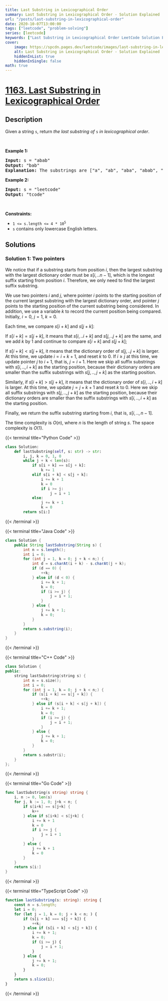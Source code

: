 ```yaml
---
title: Last Substring in Lexicographical Order
summary: Last Substring in Lexicographical Order - Solution Explained
url: "/posts/last-substring-in-lexicographical-order"
date: 2020-10-07T13:00:00
tags: ["leetcode", "problem-solving"]
series: [leetcode]
keywords: ["Last Substring in Lexicographical Order LeetCode Solution Explained in all languages", "1163", "leetcode question 1163", "Last Substring in Lexicographical Order", "LeetCode", "leetcode solution in Python3 C++ Java Go PHP Ruby Swift TypeScript Rust C# JavaScript C", "GeeksforGeeks", "InterviewBit", "Coding Ninjas", "HackerRank", "HackerEarth", "CodeChef", "TopCoder", "AlgoExpert", "freeCodeCamp", "Codeforces", "GitHub", "AtCoder", "Samir Paul"]
cover:
    image: https://spcdn.pages.dev/leetcode/images/last-substring-in-lexicographical-order.webp
    alt: Last Substring in Lexicographical Order - Solution Explained
    hiddenInList: true
    hiddenInSingle: false
math: true
---
```



# [1163. Last Substring in Lexicographical Order](https://leetcode.com/problems/last-substring-in-lexicographical-order)


## Description

<p>Given a string <code>s</code>, return <em>the last substring of</em> <code>s</code> <em>in lexicographical order</em>.</p>

<p>&nbsp;</p>
<p><strong class="example">Example 1:</strong></p>

<pre>
<strong>Input:</strong> s = &quot;abab&quot;
<strong>Output:</strong> &quot;bab&quot;
<strong>Explanation:</strong> The substrings are [&quot;a&quot;, &quot;ab&quot;, &quot;aba&quot;, &quot;abab&quot;, &quot;b&quot;, &quot;ba&quot;, &quot;bab&quot;]. The lexicographically maximum substring is &quot;bab&quot;.
</pre>

<p><strong class="example">Example 2:</strong></p>

<pre>
<strong>Input:</strong> s = &quot;leetcode&quot;
<strong>Output:</strong> &quot;tcode&quot;
</pre>

<p>&nbsp;</p>
<p><strong>Constraints:</strong></p>

<ul>
	<li><code>1 &lt;= s.length &lt;= 4 * 10<sup>5</sup></code></li>
	<li><code>s</code> contains only lowercase English letters.</li>
</ul>

## Solutions

### Solution 1: Two pointers

We notice that if a substring starts from position $i$, then the largest substring with the largest dictionary order must be $s[i,..n-1]$, which is the longest suffix starting from position $i$. Therefore, we only need to find the largest suffix substring.

We use two pointers $i$ and $j$, where pointer $i$ points to the starting position of the current largest substring with the largest dictionary order, and pointer $j$ points to the starting position of the current substring being considered. In addition, we use a variable $k$ to record the current position being compared. Initially, $i = 0$, $j=1$, $k=0$.

Each time, we compare $s[i+k]$ and $s[j+k]$:

If $s[i + k] = s[j + k]$, it means that $s[i,..i+k]$ and $s[j,..j+k]$ are the same, and we add $k$ by $1$ and continue to compare $s[i+k]$ and $s[j+k]$;

If $s[i + k] \lt s[j + k]$, it means that the dictionary order of $s[j,..j+k]$ is larger. At this time, we update $i = i + k + 1$, and reset $k$ to $0$. If $i \geq j$ at this time, we update pointer $j$ to $i + 1$, that is, $j = i + 1$. Here we skip all suffix substrings with $s[i,..,i+k]$ as the starting position, because their dictionary orders are smaller than the suffix substrings with $s[j,..,j+k]$ as the starting position.

Similarly, if $s[i + k] \gt s[j + k]$, it means that the dictionary order of $s[i,..,i+k]$ is larger. At this time, we update $j = j + k + 1$ and reset $k$ to $0$. Here we skip all suffix substrings with $s[j,..,j+k]$ as the starting position, because their dictionary orders are smaller than the suffix substrings with $s[i,..,i+k]$ as the starting position.

Finally, we return the suffix substring starting from $i$, that is, $s[i,..,n-1]$.

The time complexity is $O(n)$, where $n$ is the length of string $s$. The space complexity is $O(1)$.

<!-- tabs:start -->

{{< terminal title="Python Code" >}}
```python
class Solution:
    def lastSubstring(self, s: str) -> str:
        i, j, k = 0, 1, 0
        while j + k < len(s):
            if s[i + k] == s[j + k]:
                k += 1
            elif s[i + k] < s[j + k]:
                i += k + 1
                k = 0
                if i >= j:
                    j = i + 1
            else:
                j += k + 1
                k = 0
        return s[i:]
```
{{< /terminal >}}

{{< terminal title="Java Code" >}}
```java
class Solution {
    public String lastSubstring(String s) {
        int n = s.length();
        int i = 0;
        for (int j = 1, k = 0; j + k < n;) {
            int d = s.charAt(i + k) - s.charAt(j + k);
            if (d == 0) {
                ++k;
            } else if (d < 0) {
                i += k + 1;
                k = 0;
                if (i >= j) {
                    j = i + 1;
                }
            } else {
                j += k + 1;
                k = 0;
            }
        }
        return s.substring(i);
    }
}
```
{{< /terminal >}}

{{< terminal title="C++ Code" >}}
```cpp
class Solution {
public:
    string lastSubstring(string s) {
        int n = s.size();
        int i = 0;
        for (int j = 1, k = 0; j + k < n;) {
            if (s[i + k] == s[j + k]) {
                ++k;
            } else if (s[i + k] < s[j + k]) {
                i += k + 1;
                k = 0;
                if (i >= j) {
                    j = i + 1;
                }
            } else {
                j += k + 1;
                k = 0;
            }
        }
        return s.substr(i);
    }
};
```
{{< /terminal >}}

{{< terminal title="Go Code" >}}
```go
func lastSubstring(s string) string {
	i, n := 0, len(s)
	for j, k := 1, 0; j+k < n; {
		if s[i+k] == s[j+k] {
			k++
		} else if s[i+k] < s[j+k] {
			i += k + 1
			k = 0
			if i >= j {
				j = i + 1
			}
		} else {
			j += k + 1
			k = 0
		}
	}
	return s[i:]
}
```
{{< /terminal >}}

{{< terminal title="TypeScript Code" >}}
```ts
function lastSubstring(s: string): string {
    const n = s.length;
    let i = 0;
    for (let j = 1, k = 0; j + k < n; ) {
        if (s[i + k] === s[j + k]) {
            ++k;
        } else if (s[i + k] < s[j + k]) {
            i += k + 1;
            k = 0;
            if (i >= j) {
                j = i + 1;
            }
        } else {
            j += k + 1;
            k = 0;
        }
    }
    return s.slice(i);
}
```
{{< /terminal >}}

<!-- tabs:end -->

<!-- end -->
